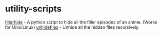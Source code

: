 utility-scripts
===============

[fillerhide]() - A python script to hide all the filler episodes of an anime. (Works for Unix/Linux)
[unhidefiles]() - Unhide all the hidden files recursively.
